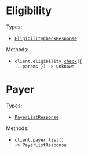 # Eligibility

Types:

- <code><a href="./src/resources/eligibility.ts">EligibilityCheckResponse</a></code>

Methods:

- <code title="post /eligibility">client.eligibility.<a href="./src/resources/eligibility.ts">check</a>({ ...params }) -> unknown</code>

# Payer

Types:

- <code><a href="./src/resources/payer.ts">PayerListResponse</a></code>

Methods:

- <code title="get /payer/list">client.payer.<a href="./src/resources/payer.ts">list</a>() -> PayerListResponse</code>
